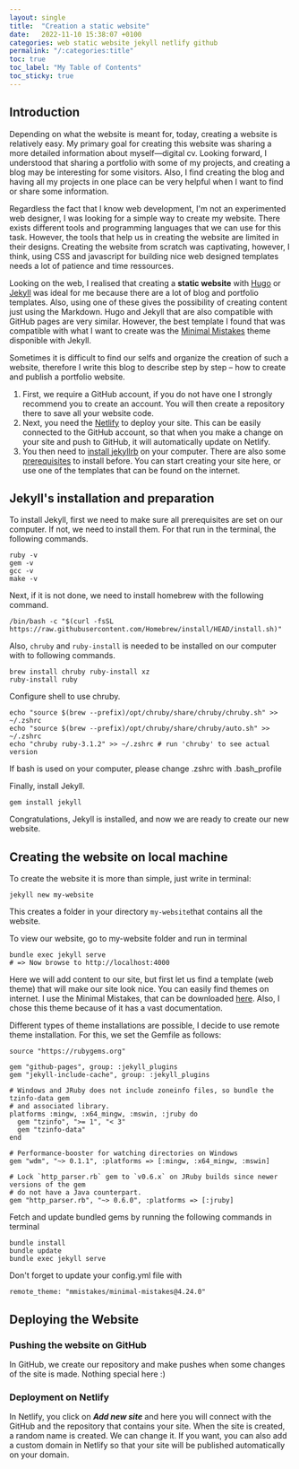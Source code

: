 ```yaml
---
layout: single
title:  "Creation a static website"
date:   2022-11-10 15:38:07 +0100
categories: web static website jekyll netlify github
permalink: "/:categories:title"
toc: true
toc_label: "My Table of Contents"
toc_sticky: true
---
```


## Introduction

Depending on what the website is meant for, today, creating a website is relatively easy. My primary goal for creating this website was sharing a more detailed information about myself—digital cv. Looking forward, I understood that sharing a portfolio with some of my projects, and creating a blog may be interesting for some visitors. Also, I find creating the blog and having all my projects in one place can be very helpful when I want to find or share some information.

Regardless the fact that I know web development, I'm not an experimented web designer, I was looking for a simple way to create my website. There exists different tools and programming languages that we can use for this task. However, the tools that help us in creating the website are limited in their designs. Creating the website from scratch was captivating, however, I think, using CSS and javascript for building nice web designed templates needs a lot of patience and time ressources.

Looking on the web, I realised that creating a **static website** with [Hugo](https://gohugo.io) or [Jekyll](https://jekyllrb.com) was ideal for me because there are a lot of blog and portfolio templates. Also, using one of these gives the possibility of creating content just using the Markdown. Hugo and Jekyll that are also compatible with GitHub pages are very similar. However, the best template I found that was compatible with what I want to create was the [Minimal Mistakes](https://mmistakes.github.io/minimal-mistakes/) theme disponible with Jekyll.

Sometimes it is difficult to find our selfs and organize the creation of such a website, therefore I write this blog to describe step by step – how to create and publish a portfolio website.

1) First, we require a GitHub account, if you do not have one I strongly recommend you to create an account. You will then create a repository there to save all your website code.
2) Next, you need the [Netlify](https://www.netlify.comaccount) to deploy your site. This can be easily connected to the GitHub account, so that when you make a change on your site and push to GitHub, it will automatically update on Netlify.
3) You then need to [install jekyllrb](https://jekyllrb.com/docs/) on your computer. There are also some [prerequisites](https://jekyllrb.com/docs/installation/) to install before. You can start creating your site here, or use one of the templates that can be found on the internet.

## Jekyll's installation and preparation

To install Jekyll, first we need to make sure all prerequisites are set on our computer. If not, we need to install them. For that run in the terminal, the following commands.
```shell
ruby -v
gem -v
gcc -v
make -v
```
Next, if it is not done, we need to install homebrew with the following command.
```shell
/bin/bash -c "$(curl -fsSL https://raw.githubusercontent.com/Homebrew/install/HEAD/install.sh)"
```
Also, ```chruby``` and ```ruby-install``` is needed to be installed on our computer with to following commands.
```shell
brew install chruby ruby-install xz
ruby-install ruby
```
Configure shell to use chruby.
```shell
echo "source $(brew --prefix)/opt/chruby/share/chruby/chruby.sh" >> ~/.zshrc
echo "source $(brew --prefix)/opt/chruby/share/chruby/auto.sh" >> ~/.zshrc
echo "chruby ruby-3.1.2" >> ~/.zshrc # run 'chruby' to see actual version
```
If bash is used on your computer, please change .zshrc with .bash_profile

Finally, install Jekyll.
```shell
gem install jekyll
```
Congratulations, Jekyll is installed, and now we are ready to create our new website.

## Creating the website on local machine

To create the website it is more than simple, just write in terminal:
```shell
jekyll new my-website
```
This creates a folder in your directory ```my-website```that contains all the website.

To view our website, go to my-website folder and run in terminal
```shell
bundle exec jekyll serve
# => Now browse to http://localhost:4000
```

Here we will add content to our site, but first let us find a template (web theme) that will make our site look nice. You can easily find themes on internet. I use the Minimal Mistakes, that can be downloaded [here](https://github.com/mmistakes/minimal-mistakes). Also, I chose this theme because of it has a vast documentation.

Different types of theme installations are possible, I decide to use remote theme installation. For this, we set the Gemfile as follows:
```
source "https://rubygems.org"

gem "github-pages", group: :jekyll_plugins
gem "jekyll-include-cache", group: :jekyll_plugins

# Windows and JRuby does not include zoneinfo files, so bundle the tzinfo-data gem
# and associated library.
platforms :mingw, :x64_mingw, :mswin, :jruby do
  gem "tzinfo", ">= 1", "< 3"
  gem "tzinfo-data"
end

# Performance-booster for watching directories on Windows
gem "wdm", "~> 0.1.1", :platforms => [:mingw, :x64_mingw, :mswin]

# Lock `http_parser.rb` gem to `v0.6.x` on JRuby builds since newer versions of the gem
# do not have a Java counterpart.
gem "http_parser.rb", "~> 0.6.0", :platforms => [:jruby]
```

Fetch and update bundled gems by running the following commands in terminal
```shell
bundle install
bundle update
bundle exec jekyll serve
```

Don't forget to update your config.yml file with
```
remote_theme: "mmistakes/minimal-mistakes@4.24.0"
```

## Deploying the Website

### Pushing the website on GitHub

In GitHub, we create our repository and make pushes when some changes of the site is made. Nothing special here :)

### Deployment on Netlify

In Netlify, you click on ***Add new site*** and here you will connect with the GitHub and the repository that contains your site. When the site is created, a random name is created. We can change it. If you want, you can also add a custom domain in Netlify so that your site will be published automatically on your domain.
